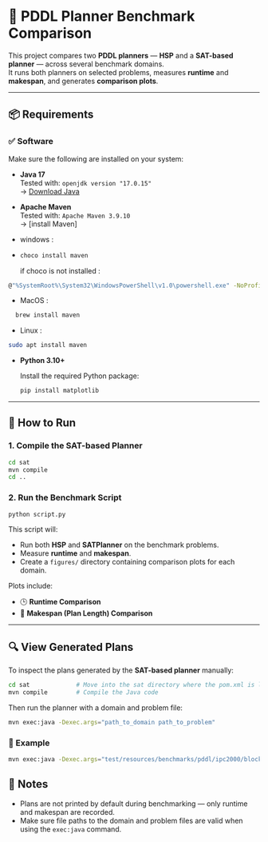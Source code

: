 # 🧠 PDDL Planner Benchmark Comparison

This project compares two **PDDL planners** — **HSP** and a **SAT-based planner** — across several benchmark domains.  
It runs both planners on selected problems, measures **runtime** and **makespan**, and generates **comparison plots**.

---

## 📦 Requirements

### ✅ Software

Make sure the following are installed on your system:

- **Java 17**  
  Tested with: `openjdk version "17.0.15"`  
  → [Download Java](https://adoptium.net/en-GB/temurin/releases/)

- **Apache Maven**  
  Tested with: `Apache Maven 3.9.10`  
  → [install Maven]
- windows :
- ```bash
  choco install maven
  ```
  if choco is not installed :
```bash
@"%SystemRoot%\System32\WindowsPowerShell\v1.0\powershell.exe" -NoProfile -InputFormat None -ExecutionPolicy Bypass -Command "Set-ExecutionPolicy Bypass -Scope Process -Force; [System.Net.ServicePointManager]::SecurityProtocol = [System.Net.ServicePointManager]::SecurityProtocol -bor 3072; iex ((New-Object System.Net.WebClient).DownloadString('https://community.chocolatey.org/install.ps1'))" && SET "PATH=%PATH%;%ALLUSERSPROFILE%\chocolatey\bin"
```
- MacOS : 
```bash
  brew install maven
```

- Linux : 
```bash
sudo apt install maven
```

- **Python 3.10+**  

  Install the required Python package: 

  ```bash
  pip install matplotlib
  ```

---

## 🚀 How to Run

### 1. Compile the SAT-based Planner

```bash
cd sat
mvn compile
cd ..
```

### 2. Run the Benchmark Script

```bash
python script.py
```

This script will:
- Run both **HSP** and **SATPlanner** on the benchmark problems.
- Measure **runtime** and **makespan**.
- Create a `figures/` directory containing comparison plots for each domain.

Plots include:
- 🕒 **Runtime Comparison**
- 📏 **Makespan (Plan Length) Comparison**

---

## 🔍 View Generated Plans

To inspect the plans generated by the **SAT-based planner** manually:

```bash
cd sat             # Move into the sat directory where the pom.xml is located
mvn compile        # Compile the Java code
```

Then run the planner with a domain and problem file:

```bash
mvn exec:java -Dexec.args="path_to_domain path_to_problem"
```

### 🔧 Example

```bash
mvn exec:java -Dexec.args="test/resources/benchmarks/pddl/ipc2000/blocks/strips-typed/domain.pddl test/resources/benchmarks/pddl/ipc2000/blocks/strips-typed/p001.pddl"
```


## 📌 Notes

- Plans are not printed by default during benchmarking — only runtime and makespan are recorded.
- Make sure file paths to the domain and problem files are valid when using the `exec:java` command.



